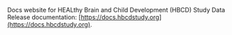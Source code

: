 Docs website for HEALthy Brain and Child Development (HBCD) Study Data Release documentation: [https://docs.hbcdstudy.org](https://docs.hbcdstudy.org).